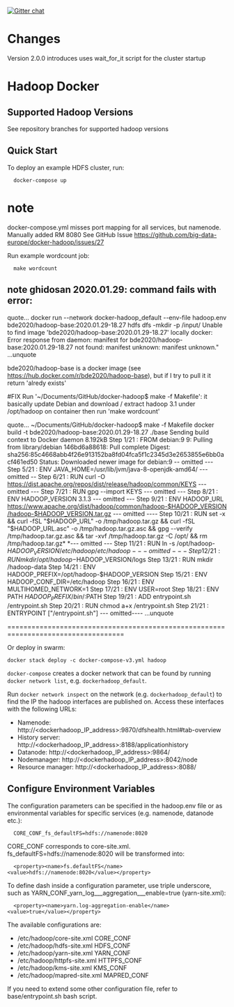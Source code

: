 [![Gitter chat](https://badges.gitter.im/gitterHQ/gitter.png)](https://gitter.im/big-data-europe/Lobby)

# Changes

Version 2.0.0 introduces uses wait_for_it script for the cluster startup

# Hadoop Docker

## Supported Hadoop Versions
See repository branches for supported hadoop versions

## Quick Start

To deploy an example HDFS cluster, run:
```
  docker-compose up
```

# note
docker-compose.yml misses port mapping for all services, but namenode. Manually added RM 8080
See GitHub Issue https://github.com/big-data-europe/docker-hadoop/issues/27



Run example wordcount job:
```
  make wordcount
```
## note ghidosan 2020.01.29: command fails with error:
quote... docker run --network docker-hadoop_default --env-file hadoop.env bde2020/hadoop-base:2020.01.29-18.27 hdfs dfs -mkdir -p /input/
Unable to find image 'bde2020/hadoop-base:2020.01.29-18.27' locally
docker: Error response from daemon: manifest for bde2020/hadoop-base:2020.01.29-18.27 not found: manifest unknown: manifest unknown." ...unquote

bde2020/hadoop-base is a docker image (see https://hub.docker.com/r/bde2020/hadoop-base), but if I try to pull it it return 'alredy exists'

#FIX
Run '~/Documents/GitHub/docker-hadoop$ make -f Makefile': it basically update Debian and download / extract hadoop 3.1 under /opt/hadoop on container 
then run 'make wordcount'

quote...
~/Documents/GitHub/docker-hadoop$ make -f Makefile 
docker build -t bde2020/hadoop-base:2020.01.29-18.27 ./base
Sending build context to Docker daemon  8.192kB
Step 1/21 : FROM debian:9
9: Pulling from library/debian
146bd6a88618: Pull complete 
Digest: sha256:85c4668abb4f26e913152ba8fd04fca5f1c2345d3e2653855e6bb0acf461ed50
Status: Downloaded newer image for debian:9
-- omitted ---
Step 5/21 : ENV JAVA_HOME=/usr/lib/jvm/java-8-openjdk-amd64/
--- omitted --
Step 6/21 : RUN curl -O https://dist.apache.org/repos/dist/release/hadoop/common/KEYS
--- omitted ---
Step 7/21 : RUN gpg --import KEYS
--- omitted ---
Step 8/21 : ENV HADOOP_VERSION 3.1.3
--- omitted ---
Step 9/21 : ENV HADOOP_URL https://www.apache.org/dist/hadoop/common/hadoop-$HADOOP_VERSION/hadoop-$HADOOP_VERSION.tar.gz
--- omitted ----
Step 10/21 : RUN set -x     && curl -fSL "$HADOOP_URL" -o /tmp/hadoop.tar.gz     && curl -fSL "$HADOOP_URL.asc" -o /tmp/hadoop.tar.gz.asc     && gpg --verify /tmp/hadoop.tar.gz.asc     && tar -xvf /tmp/hadoop.tar.gz -C /opt/     && rm /tmp/hadoop.tar.gz*
*--- omitted ---
Step 11/21 : RUN ln -s /opt/hadoop-$HADOOP_VERSION/etc/hadoop /etc/hadoop
--- omitted ---
Step 12/21 : RUN mkdir /opt/hadoop-$HADOOP_VERSION/logs
Step 13/21 : RUN mkdir /hadoop-data
Step 14/21 : ENV HADOOP_PREFIX=/opt/hadoop-$HADOOP_VERSION
Step 15/21 : ENV HADOOP_CONF_DIR=/etc/hadoop
Step 16/21 : ENV MULTIHOMED_NETWORK=1
Step 17/21 : ENV USER=root
Step 18/21 : ENV PATH $HADOOP_PREFIX/bin/:$PATH
Step 19/21 : ADD entrypoint.sh /entrypoint.sh
Step 20/21 : RUN chmod a+x /entrypoint.sh
Step 21/21 : ENTRYPOINT ["/entrypoint.sh"]
--- omitted----
...unquote





















===================================================================================

Or deploy in swarm:
```
docker stack deploy -c docker-compose-v3.yml hadoop
```

`docker-compose` creates a docker network that can be found by running `docker network list`, e.g. `dockerhadoop_default`.

Run `docker network inspect` on the network (e.g. `dockerhadoop_default`) to find the IP the hadoop interfaces are published on. Access these interfaces with the following URLs:

* Namenode: http://<dockerhadoop_IP_address>:9870/dfshealth.html#tab-overview
* History server: http://<dockerhadoop_IP_address>:8188/applicationhistory
* Datanode: http://<dockerhadoop_IP_address>:9864/
* Nodemanager: http://<dockerhadoop_IP_address>:8042/node
* Resource manager: http://<dockerhadoop_IP_address>:8088/

## Configure Environment Variables

The configuration parameters can be specified in the hadoop.env file or as environmental variables for specific services (e.g. namenode, datanode etc.):
```
  CORE_CONF_fs_defaultFS=hdfs://namenode:8020
```

CORE_CONF corresponds to core-site.xml. fs_defaultFS=hdfs://namenode:8020 will be transformed into:
```
  <property><name>fs.defaultFS</name><value>hdfs://namenode:8020</value></property>
```
To define dash inside a configuration parameter, use triple underscore, such as YARN_CONF_yarn_log___aggregation___enable=true (yarn-site.xml):
```
  <property><name>yarn.log-aggregation-enable</name><value>true</value></property>
```

The available configurations are:
* /etc/hadoop/core-site.xml CORE_CONF
* /etc/hadoop/hdfs-site.xml HDFS_CONF
* /etc/hadoop/yarn-site.xml YARN_CONF
* /etc/hadoop/httpfs-site.xml HTTPFS_CONF
* /etc/hadoop/kms-site.xml KMS_CONF
* /etc/hadoop/mapred-site.xml  MAPRED_CONF

If you need to extend some other configuration file, refer to base/entrypoint.sh bash script.
